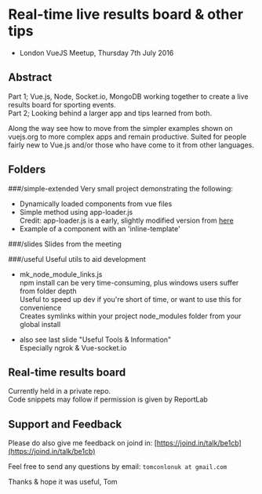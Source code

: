 # Real-time live results board & other tips

- London VueJS Meetup, Thursday 7th July 2016

## Abstract

Part 1; Vue.js, Node, Socket.io, MongoDB working together to create a live results board for sporting events.  
Part 2; Looking behind a larger app and tips learned from both.  

Along the way see how to move from the simpler examples shown on vuejs.org to more complex apps and remain productive. Suited for people fairly new to Vue.js and/or those who have come to it from other languages.

## Folders

###/simple-extended
Very small project demonstrating the following:
- Dynamically loaded components from vue files
- Simple method using app-loader.js   
  Credit: app-loader.js is a early, slightly modified version from [here](https://github.com/your-budget-today/personal)
- Example of a component with an 'inline-template'


###/slides
Slides from the meeting

###/useful
Useful utils to aid development

- mk_node_module_links.js  
npm install can be very time-consuming, plus windows users suffer from folder depth  
Useful to speed up dev if you're short of time, or want to use this for convenience  
Creates symlinks within your project node_modules folder from your global install  

- also see last slide "Useful Tools & Information"  
Especially ngrok & Vue-socket.io

## Real-time results board
Currently held in a private repo.   
Code snippets may follow if permission is given by ReportLab

## Support and Feedback

Please do also give me feedback on joind in:
[https://joind.in/talk/be1cb](https://joind.in/talk/be1cb)

Feel free to send any questions by email:
`tomconlonuk at gmail.com`

Thanks & hope it was useful,
Tom
